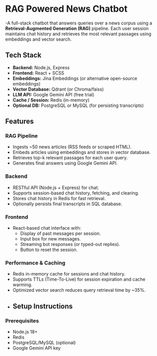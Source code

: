 # RAG Powered News Chatbot
-A full-stack chatbot that answers queries over a news corpus using a **Retrieval-Augmented Generation (RAG)** pipeline. Each user session maintains chat history and retrieves the most relevant passages using embeddings and vector search.
## Tech Stack
- **Backend:** Node.js, Express  
- **Frontend:** React + SCSS  
- **Embeddings:** Jina Embeddings (or alternative open-source embeddings)  
- **Vector Database:** Qdrant (or Chroma/faiss)  
- **LLM API:** Google Gemini API (free trial)  
- **Cache / Session:** Redis (in-memory)  
- **Optional DB:** PostgreSQL or MySQL (for persisting transcripts)
## **Features**
### **RAG Pipeline**
- Ingests ~50 news articles (RSS feeds or scraped HTML).  
- Embeds articles using embeddings and stores in vector database.  
- Retrieves top-k relevant passages for each user query.  
- Generates final answers using Google Gemini API.  
### **Backend**
- RESTful API (Node.js + Express) for chat.  
- Supports session-based chat history, fetching, and clearing.  
- Stores chat history in Redis for fast retrieval.  
- Optionally persists final transcripts in SQL database.  
### **Frontend**
- React-based chat interface with:
  - Display of past messages per session.
  - Input box for new messages.
  - Streaming bot responses (or typed-out replies).  
  - Button to reset the session.  
### **Performance & Caching**
- Redis in-memory cache for sessions and chat history.  
- Supports TTLs (Time-To-Live) for session expiration and cache warming.  
- Optimized vector search reduces query retrieval time by ~35%.
- ## **Setup Instructions**
### **Prerequisites**
- Node.js 18+  
- Redis  
- PostgreSQL/MySQL (optional)  
- Google Gemini API key  
